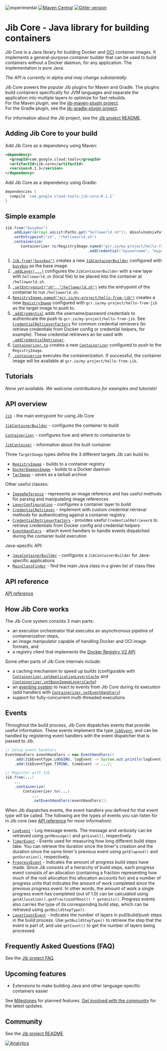 ![experimental](https://img.shields.io/badge/stability-experimental-red.svg)
[![Maven Central](https://maven-badges.herokuapp.com/maven-central/com.google.cloud.tools/jib-core/badge.svg)](https://maven-badges.herokuapp.com/maven-central/com.google.cloud.tools/jib-core)
[![Gitter version](https://img.shields.io/gitter/room/gitterHQ/gitter.svg)](https://gitter.im/google/jib)

# Jib Core - Java library for building containers

Jib Core is a Java library for building Docker and [OCI](https://github.com/opencontainers/image-spec) container images. It implements a general-purpose container builder that can be used to build containers without a Docker daemon, for any application. The implementation is pure Java.

*The API is currently in alpha and may change substantially.*

Jib Core powers the popular Jib plugins for Maven and Gradle. The plugins build containers specifically for JVM languages and separate the application into multiple layers to optimize for fast rebuilds.\
For the Maven plugin, see the [jib-maven-plugin project](../jib-maven-plugin).\
For the Gradle plugin, see the [jib-gradle-plugin project](../jib-gradle-plugin).

For information about the Jib project, see the [Jib project README](../README.md).

## Adding Jib Core to your build

Add Jib Core as a dependency using Maven:

```xml
<dependency>
  <groupId>com.google.cloud.tools</groupId>
  <artifactId>jib-core</artifactId>
  <version>0.1.1</version>
</dependency>
```

Add Jib Core as a dependency using Gradle:

```groovy
dependencies {
  compile 'com.google.cloud.tools:jib-core:0.1.1'
}
```

## Simple example

```java
Jib.from("busybox")
   .addLayer(Arrays.asList(Paths.get("helloworld.sh")), AbsoluteUnixPath.get("/")) 
   .setEntrypoint("sh", "/helloworld.sh")
   .containerize(
       Containerizer.to(RegistryImage.named("gcr.io/my-project/hello-from-jib")
                                     .addCredential("myusername", "mypassword")));
```

1. [`Jib.from("busybox")`](http://static.javadoc.io/com.google.cloud.tools/jib-core/0.1.1/com/google/cloud/tools/jib/api/Jib.html#from-java.lang.String-) creates a new [`JibContainerBuilder`](http://static.javadoc.io/com.google.cloud.tools/jib-core/0.1.0/com/google/cloud/tools/jib/api/JibContainerBuilder.html) configured with [`busybox`](https://hub.docker.com/_/busybox/) as the base image.
1. [`.addLayer(...)`](http://static.javadoc.io/com.google.cloud.tools/jib-core/0.1.1/com/google/cloud/tools/jib/api/JibContainerBuilder.html#addLayer-java.util.List-com.google.cloud.tools.jib.filesystem.AbsoluteUnixPath-) configures the `JibContainerBuilder` with a new layer with `helloworld.sh` (local file) to be placed into the container at `/helloworld.sh`.
1. [`.setEntrypoint("sh", "/helloworld.sh")`](http://static.javadoc.io/com.google.cloud.tools/jib-core/0.1.1/com/google/cloud/tools/jib/api/JibContainerBuilder.html#setEntrypoint-java.lang.String...-) sets the entrypoint of the container to run `/helloworld.sh`.
1. [`RegistryImage.named("gcr.io/my-project/hello-from-jib")`](http://static.javadoc.io/com.google.cloud.tools/jib-core/0.1.1/com/google/cloud/tools/jib/api/RegistryImage.html#named-java.lang.String-) creates a new [`RegistryImage`](http://static.javadoc.io/com.google.cloud.tools/jib-core/0.1.1/com/google/cloud/tools/jib/api/RegistryImage.html) configured with `gcr.io/my-project/hello-from-jib` as the target image to push to.
1. [`.addCredential`](http://static.javadoc.io/com.google.cloud.tools/jib-core/0.1.1/com/google/cloud/tools/jib/api/RegistryImage.html#addCredential-java.lang.String-java.lang.String-) adds the username/password credentials to authenticate the push to `gcr.io/my-project/hello-from-jib`. See [`CredentialRetrieverFactory`](http://static.javadoc.io/com.google.cloud.tools/jib-core/0.1.1/com/google/cloud/tools/jib/frontend/CredentialRetrieverFactory.html) for common credential retrievers (to retrieve credentials from Docker config or credential helpers, for example). These credential retrievers an be used with [`.addCredentialRetriever`](http://static.javadoc.io/com.google.cloud.tools/jib-core/0.1.1/com/google/cloud/tools/jib/api/RegistryImage.html#addCredentialRetriever-com.google.cloud.tools.jib.configuration.credentials.CredentialRetriever-).
1. [`Containerizer.to`](http://static.javadoc.io/com.google.cloud.tools/jib-core/0.1.1/com/google/cloud/tools/jib/api/Containerizer.html#to-com.google.cloud.tools.jib.api.RegistryImage-) creates a new [`Containerizer`](http://static.javadoc.io/com.google.cloud.tools/jib-core/0.1.1/com/google/cloud/tools/jib/api/Containerizer.html) configured to push to the `RegistryImage`.
1. [`.containerize`](http://static.javadoc.io/com.google.cloud.tools/jib-core/0.1.1/com/google/cloud/tools/jib/api/JibContainerBuilder.html#containerize-com.google.cloud.tools.jib.api.Containerizer-) executes the containerization. If successful, the container image will be available at `gcr.io/my-project/hello-from-jib`.

## Tutorials

*None yet available. We welcome contributions for examples and tutorials!*

## API overview

[`Jib`](http://static.javadoc.io/com.google.cloud.tools/jib-core/0.1.1/com/google/cloud/tools/jib/api/Jib.html) - the main entrypoint for using Jib Core

[`JibContainerBuilder`](http://static.javadoc.io/com.google.cloud.tools/jib-core/0.1.1/com/google/cloud/tools/jib/api/JibContainerBuilder.html) - configures the container to build

[`Containerizer`](http://static.javadoc.io/com.google.cloud.tools/jib-core/0.1.1/com/google/cloud/tools/jib/api/Containerizer.html) - configures how and where to containerize to

[`JibContainer`](http://static.javadoc.io/com.google.cloud.tools/jib-core/0.1.1/com/google/cloud/tools/jib/api/JibContainer.html) - information about the built container

Three `TargetImage` types define the 3 different targets Jib can build to:
- [`RegistryImage`](http://static.javadoc.io/com.google.cloud.tools/jib-core/0.1.1/com/google/cloud/tools/jib/api/RegistryImage.html) - builds to a container registry
- [`DockerDaemonImage`](http://static.javadoc.io/com.google.cloud.tools/jib-core/0.1.1/com/google/cloud/tools/jib/api/DockerDaemonImage.html) - builds to a Docker daemon
- [`TarImage`](http://static.javadoc.io/com.google.cloud.tools/jib-core/0.1.1/com/google/cloud/tools/jib/api/TarImage.html) - saves as a tarball archive

Other useful classes:
- [`ImageReference`](http://static.javadoc.io/com.google.cloud.tools/jib-core/0.1.1/com/google/cloud/tools/jib/image/ImageReference.html) - represents an image reference and has useful methods for parsing and manipulating image references
- [`LayerConfiguration`](http://static.javadoc.io/com.google.cloud.tools/jib-core/0.1.1/com/google/cloud/tools/jib/configuration/LayerConfiguration.html) - configures a container layer to build
- [`CredentialRetriever`](http://static.javadoc.io/com.google.cloud.tools/jib-core/0.1.1/com/google/cloud/tools/jib/configuration/credentials/CredentialRetriever.html) - implement with custom credential retrieval methods for authenticating against a container registry
- [`CredentialRetrieverFactory`](http://static.javadoc.io/com.google.cloud.tools/jib-core/0.1.1/com/google/cloud/tools/jib/frontend/CredentialRetrieverFactory.html) - provides useful `CredentialRetriever`s to retrieve credentials from Docker config and credential helpers
- [`EventHandlers`](http://static.javadoc.io/com.google.cloud.tools/jib-core/0.1.1/com/google/cloud/tools/jib/event/EventHandlers.html) - attach event handlers to handle events dispatched during the container build execution

Java-specific API:
- [`JavaContainerBuilder`](http://static.javadoc.io/com.google.cloud.tools/jib-core/0.1.1/com/google/cloud/tools/jib/api/JavaContainerBuilder.html) - configures a `JibContainerBuilder` for Java-specific applications
- [`MainClassFinder`](http://static.javadoc.io/com.google.cloud.tools/jib-core/0.1.1/com/google/cloud/tools/jib/frontend/MainClassFinder.html) - find the main Java class in a given list of class files

## API reference

[API reference](http://static.javadoc.io/com.google.cloud.tools/jib-core/0.1.1/com/google/cloud/tools/jib/api/package-summary.html)

## How Jib Core works

The Jib Core system consists 3 main parts:

- an execution orchestrator that executes an asynchronous pipeline of containerization steps,
- an image manipulator capable of handling Docker and OCI image formats, and
- a registry client that implements the [Docker Registry V2 API](https://docs.docker.com/registry/spec/api/).

Some other parts of Jib Core internals include:

- a caching mechanism to speed up builds (configurable with [`Containerizer.setApplicationLayersCache`](http://static.javadoc.io/com.google.cloud.tools/jib-core/0.1.1/com/google/cloud/tools/jib/api/Containerizer.html#setApplicationLayersCache-java.nio.file.Path-) and [`Containerizer.setBaseImageLayersCache`](http://static.javadoc.io/com.google.cloud.tools/jib-core/0.1.1/com/google/cloud/tools/jib/api/Containerizer.html#setBaseImageLayersCache-java.nio.file.Path-))
- an [eventing system](#events) to react to events from Jib Core during its execution (add handlers with [`Containerizer.setEventHandlers`](http://static.javadoc.io/com.google.cloud.tools/jib-core/0.1.1/com/google/cloud/tools/jib/api/Containerizer.html#setEventHandlers-com.google.cloud.tools.jib.event.EventHandlers-))
- support for fully-concurrent multi-threaded executions

## Events

Throughout the build process, Jib Core dispatches events that provide useful information. These events implement the type [`JibEvent`](http://static.javadoc.io/com.google.cloud.tools/jib-core/0.1.1/com/google/cloud/tools/jib/event/JibEvent.html), and can be handled by registering event handlers with the event dispatcher that is passed to Jib.

```java
// Setup event handlers
EventHandlers eventHandlers = new EventHandlers()
    .add(JibEventType.LOGGING, logEvent -> System.out.println(logEvent.getLevel() + ": " + logEvent.getMessage()))
    .add(JibEventType.TIMING, timeEvent -> ...);

// Register with Jib
Jib.from(...)
    ...
    .containerize(
        Containerizer.to(...)
            ...
            .setEventHandlers(eventHandlers));
```

When Jib dispatches events, the event handlers you defined for that event type will be called. The following are the types of events you can listen for in Jib core (see [API reference](http://static.javadoc.io/com.google.cloud.tools/jib-core/0.1.1/com/google/cloud/tools/jib/api/package-summary.html) for more information):

- [`LogEvent`](http://static.javadoc.io/com.google.cloud.tools/jib-core/0.1.1/com/google/cloud/tools/jib/event/events/LogEvent.html) - Log message events. The message and verbosity can be retrieved using `getMessage()` and `getLevel()`, respectively.
- [`TimerEvent`](http://static.javadoc.io/com.google.cloud.tools/jib-core/0.1.1/com/google/cloud/tools/jib/event/events/TimerEvent.html) - Events used for measuring how long different build steps take. You can retrieve the duration since the timer's creation and the duration since the same timer's previous event using `getElapsed()` and `getDuration()`, respectively.
- [`ProgressEvent`](http://static.javadoc.io/com.google.cloud.tools/jib-core/0.1.1/com/google/cloud/tools/jib/event/events/ProgressEvent.html) - Indicates the amount of progress build steps have made. Since Jib consists of a hierarchy of build steps, each progress event consists of an allocation (containing a fraction representing how much of the root allocation this allocation accounts for) and a number of progress units that indicates the amount of work completed since the previous progress event. In other words, the amount of work a single progress event has completed (out of 1.0) can be calculated using `getAllocation().getFractionOfRoot() * getUnits()`. Progress events also carries the type of its corresponding build step, which can be retrieved using `getBuildStepType()`.
- [`LayerCountEvent`](http://static.javadoc.io/com.google.cloud.tools/jib-core/0.1.1/com/google/cloud/tools/jib/event/events/LayerCountEvent.html) - Indicates the number of layers in pull/build/push steps in the build process. Use `getBuildStepType()` to retrieve the step that the event is part of, and use `getCount()` to get the number of layers being processed.

## Frequently Asked Questions (FAQ)

See the [Jib project FAQ](../docs/faq.md).

## Upcoming features

- Extensions to make building Java and other language-specific containers easier

See [Milestones](https://github.com/GoogleContainerTools/jib/milestones) for planned features. [Get involved with the community](https://github.com/GoogleContainerTools/jib/tree/master#get-involved-with-the-community) for the latest updates.

## Community

See the [Jib project README](/../../#community).

[![Analytics](https://cloud-tools-for-java-metrics.appspot.com/UA-121724379-2/jib-core)](https://github.com/igrigorik/ga-beacon)
